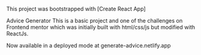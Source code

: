 This project was bootstrapped with [Create React App]

Advice Generator
This is a basic project and one of the challenges on Frontend mentor which was initially built with html/css/js but modified with ReactJs.

Now available in a deployed mode at generate-advice.netlify.app
